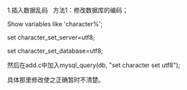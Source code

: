 1.插入数据乱码  
方法1：修改数据库的编码；  

Show variables like 'character%';  

set character_set_server=utf8;  

set character_set_database=utf8;  

然后在add.c中加入mysql_query(db, "set character set utf8");  

具体那里修改使之正确暂时不清楚。  
